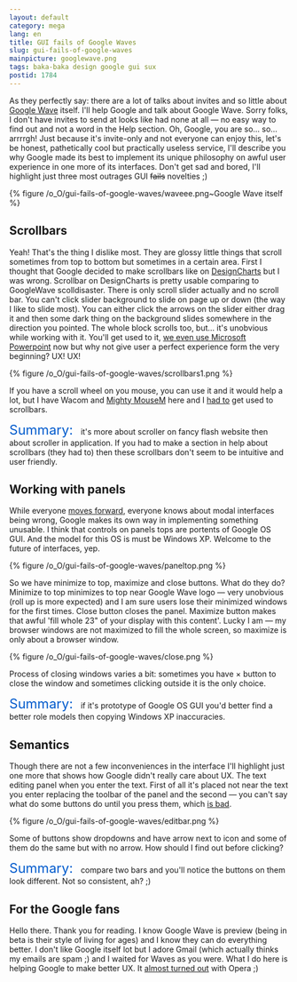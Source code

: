 ```yaml
---
layout: default
category: mega
lang: en
title: GUI fails of Google Waves
slug: gui-fails-of-google-waves
mainpicture: googlewave.png
tags: baka-baka design google gui sux 
postid: 1784
---
```



As they perfectly say: there are a lot of talks about invites and so little about [Google Wave](http://wave.google.com/) itself. I'll help Google and talk about Google Wave. Sorry folks, I don't have invites to send at looks like had none at all — no easy way to find out and not a word in the Help section. Oh, Google, you are so… so… arrrrgh! Just because it's invite-only and not everyone can enjoy this, let's be honest, pathetically cool but practically useless service, I'll describe you why Google made its best to implement its unique philosophy on awful user experience in one more of its interfaces. Don't get sad and bored, I'll highlight just three most outrages GUI <s>fails</s> novelties ;)<!--more-->


{% figure /o_O/gui-fails-of-google-waves/waveee.png~Google Wave itself %}





## Scrollbars

Yeah! That's the thing I dislike most. They are glossy little things that scroll sometimes from top to bottom but sometimes in a certain area. First I thought that  Google decided to make scrollbars like on [DesignCharts](http://designcharts.com/) but I was wrong. Scrollbar on DesignCharts is pretty usable comparing to GoogleWave scolldisaster. There is only scroll slider actually and no scroll bar. You can't click slider background to slide on page up or down (the way I like to slide most). You can either click the arrows on the slider either drag it and then some dark thing on the background slides somewhere in the direction you pointed. The whole block scrolls too, but… it's unobvious while working with it. You'll get used to it, [we even use Microsoft Powerpoint](/mega/ppt-made-pretty/) now but why not give user a perfect experience form the very beginning? UX! UX!



{% figure /o_O/gui-fails-of-google-waves/scrollbars1.png %}



If you have a scroll wheel on you mouse, you can use it and it would help a lot, but I have Wacom and [Mighty MouseM](http://www.apple.com/mightymouse/) here and I [had to](http://www.google.com.ua/search?hl=uk&q=mighty+mouse+scrolling+problem&btnG=Пошук&meta=) get used to scrollbars.

<span style="font-size: 24px; color: #005bcd;padding-right: 10px;">Summary:</span> it's more about scroller on fancy flash website then about scroller in application. If you had to make a section in help about scrollbars (they had to) then these scrollbars don't seem to be intuitive and user friendly.


## Working with panels

While everyone [moves forward](http://mega.genn.org/2008/zoomaximize/), everyone knows about modal interfaces being wrong, Google makes its own way in implementing something unusable. I think that controls on panels tops are portents of Google OS GUI. And the model for this OS is  must be Windows XP. Welcome to the future of interfaces, yep.



{% figure /o_O/gui-fails-of-google-waves/paneltop.png %}



So we have minimize to top, maximize and close buttons. What do they do? Minimize to top minimizes to top near Google Wave logo — very unobvious (roll up is more expected) and I am sure users lose their minimized windows for the first times. Close button closes the panel. Maximize button makes that awful 'fill whole 23" of your display with this content'. Lucky I am — my browser windows are not maximized to fill the whole screen, so maximize is only about a browser window.



{% figure /o_O/gui-fails-of-google-waves/close.png %}



Process of closing windows varies a bit: sometimes you have × button to close the window and sometimes clicking outside it is the only choice.

<span style="font-size: 24px; color: #005bcd;padding-right: 10px;">Summary:</span> if it's prototype of Google OS GUI you'd better find a better role models then copying Windows XP inaccuracies.


## Semantics

Though there are not a few inconveniences in the interface I'll highlight just one more that shows how Google didn't really care about UX. The text editing panel when you enter the text. First of all it's placed not near the text you enter replacing the toolbar of the panel and the second — you can't say what do some buttons do until you press them, which [is bad](http://mega.genn.org/2008/gui-elements-affordance/).



{% figure /o_O/gui-fails-of-google-waves/editbar.png %}



Some of buttons show dropdowns and have arrow next to icon and some of them do the same but with no arrow. How should I find out before clicking?

<span style="font-size: 24px; color: #005bcd;padding-right: 10px;">Summary:</span> compare two bars and you'll notice the buttons on them look different. Not so consistent, ah? ;)


## For the Google fans

Hello there. Thank you for reading. I know Google Wave is preview (being in beta is their style of living for ages) and I know they can do everything better. I don't like Google itself lot but I adore Gmail (which actually thinks my emails are spam ;) and I waited for Waves as you were. What I do here is helping Google to make better UX. It [almost turned out](/mega/we-dont-go-to-opera-today/) with Opera ;)